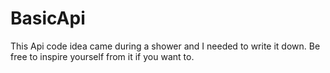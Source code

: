 # BasicApi

This Api code idea came during a shower and I needed to write it down. Be free to inspire yourself from it if you want to.
